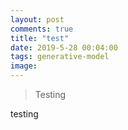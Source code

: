 ```yaml
---
layout: post
comments: true
title: "test"
date: 2019-5-28 00:04:00
tags: generative-model
image:
---
```


> Testing

<!--more-->

testing

